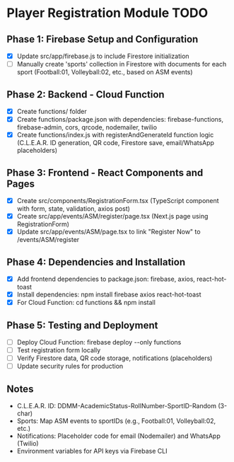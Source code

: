 # Player Registration Module TODO

## Phase 1: Firebase Setup and Configuration
- [x] Update src/app/firebase.js to include Firestore initialization
- [ ] Manually create 'sports' collection in Firestore with documents for each sport (Football:01, Volleyball:02, etc., based on ASM events)

## Phase 2: Backend - Cloud Function
- [x] Create functions/ folder
- [x] Create functions/package.json with dependencies: firebase-functions, firebase-admin, cors, qrcode, nodemailer, twilio
- [x] Create functions/index.js with registerAndGenerateId function logic (C.L.E.A.R. ID generation, QR code, Firestore save, email/WhatsApp placeholders)

## Phase 3: Frontend - React Components and Pages
- [x] Create src/components/RegistrationForm.tsx (TypeScript component with form, state, validation, axios post)
- [x] Create src/app/events/ASM/register/page.tsx (Next.js page using RegistrationForm)
- [x] Update src/app/events/ASM/page.tsx to link "Register Now" to /events/ASM/register

## Phase 4: Dependencies and Installation
- [x] Add frontend dependencies to package.json: firebase, axios, react-hot-toast
- [x] Install dependencies: npm install firebase axios react-hot-toast
- [x] For Cloud Function: cd functions && npm install

## Phase 5: Testing and Deployment
- [ ] Deploy Cloud Function: firebase deploy --only functions
- [ ] Test registration form locally
- [ ] Verify Firestore data, QR code storage, notifications (placeholders)
- [ ] Update security rules for production

## Notes
- C.L.E.A.R. ID: DDMM-AcademicStatus-RollNumber-SportID-Random (3-char)
- Sports: Map ASM events to sportIDs (e.g., Football:01, Volleyball:02, etc.)
- Notifications: Placeholder code for email (Nodemailer) and WhatsApp (Twilio)
- Environment variables for API keys via Firebase CLI
